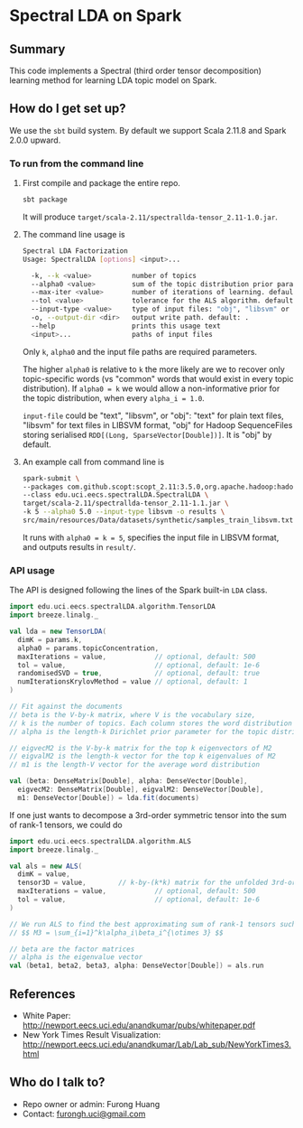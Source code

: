 # Spectral LDA on Spark

## Summary 
This code implements a Spectral (third order tensor decomposition) learning method for learning LDA topic model on Spark.

## How do I get set up?
We use the `sbt` build system. By default we support Scala 2.11.8 and Spark 2.0.0 upward.

### To run from the command line
1. First compile and package the entire repo.

    ```bash
    sbt package
    ```
    
    It will produce `target/scala-2.11/spectrallda-tensor_2.11-1.0.jar`.
    
2. The command line usage is 
    
    ```bash
    Spectral LDA Factorization
    Usage: SpectralLDA [options] <input>...
    
      -k, --k <value>          number of topics
      --alpha0 <value>         sum of the topic distribution prior parameter
      --max-iter <value>       number of iterations of learning. default: 500
      --tol <value>            tolerance for the ALS algorithm. default: 1.0E-6
      --input-type <value>     type of input files: "obj", "libsvm" or "text". "obj" for Hadoop SequenceFile of RDD[(Long, SparseVector[Double])]. default: obj
      -o, --output-dir <dir>   output write path. default: .
      --help                   prints this usage text
      <input>...               paths of input files   
    ```
    
    Only `k`, `alpha0` and the input file paths are required parameters.
    
    The higher `alpha0` is relative to `k` the more likely are we to recover only topic-specific words (vs "common" words that would exist in every topic distribution). If `alpha0 = k` we would allow a non-informative prior for the topic distribution, when every `alpha_i = 1.0`.
    
    `input-file` could be "text", "libsvm", or "obj": "text" for plain text files, "libsvm" for text files in LIBSVM format, "obj" for Hadoop SequenceFiles storing serialised `RDD[(Long, SparseVector[Double])]`. It is "obj" by default.
    
3. An example call from command line is

    ```bash
    spark-submit \
    --packages com.github.scopt:scopt_2.11:3.5.0,org.apache.hadoop:hadoop-aws:2.7.3 \
    --class edu.uci.eecs.spectralLDA.SpectralLDA \
    target/scala-2.11/spectrallda-tensor_2.11-1.1.jar \
    -k 5 --alpha0 5.0 --input-type libsvm -o results \
    src/main/resources/Data/datasets/synthetic/samples_train_libsvm.txt
    ```
    
    It runs with `alpha0 = k = 5`, specifies the input file in LIBSVM format, and outputs results in `result/`.
    
### API usage
The API is designed following the lines of the Spark built-in `LDA` class.

```scala
import edu.uci.eecs.spectralLDA.algorithm.TensorLDA
import breeze.linalg._

val lda = new TensorLDA(
  dimK = params.k,
  alpha0 = params.topicConcentration,
  maxIterations = value,            // optional, default: 500
  tol = value,                      // optional, default: 1e-6
  randomisedSVD = true,             // optional, default: true
  numIterationsKrylovMethod = value // optional, default: 1
)

// Fit against the documents
// beta is the V-by-k matrix, where V is the vocabulary size, 
// k is the number of topics. Each column stores the word distribution per topic
// alpha is the length-k Dirichlet prior parameter for the topic distribution

// eigvecM2 is the V-by-k matrix for the top k eigenvectors of M2
// eigvalM2 is the length-k vector for the top k eigenvalues of M2
// m1 is the length-V vector for the average word distribution

val (beta: DenseMatrix[Double], alpha: DenseVector[Double], 
  eigvecM2: DenseMatrix[Double], eigvalM2: DenseVector[Double],
  m1: DenseVector[Double]) = lda.fit(documents)
```

If one just wants to decompose a 3rd-order symmetric tensor into the sum of rank-1 tensors, we could do

```scala
import edu.uci.eecs.spectralLDA.algorithm.ALS
import breeze.linalg._

val als = new ALS(
  dimK = value,
  tensor3D = value,        // k-by-(k*k) matrix for the unfolded 3rd-order symmetric tensor
  maxIterations = value,            // optional, default: 500
  tol = value,                      // optional, default: 1e-6
)

// We run ALS to find the best approximating sum of rank-1 tensors such that 
// $$ M3 = \sum_{i=1}^k\alpha_i\beta_i^{\otimes 3} $$

// beta are the factor matrices
// alpha is the eigenvalue vector
val (beta1, beta2, beta3, alpha: DenseVector[Double]) = als.run
```
    
## References
* White Paper: http://newport.eecs.uci.edu/anandkumar/pubs/whitepaper.pdf
* New York Times Result Visualization: http://newport.eecs.uci.edu/anandkumar/Lab/Lab_sub/NewYorkTimes3.html

## Who do I talk to?

* Repo owner or admin: Furong Huang 
* Contact: furongh.uci@gmail.com
